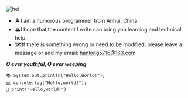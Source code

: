 ![hei](https://s1.ax1x.com/2020/09/03/wCoZhq.jpg)

- 🏝I am a humorous programmer from Anhui, China.   
- 🏔I hope that the content I write can bring you learning and technical help.   
- 🗺If there is something wrong or need to be modified, please leave a message or add my email: hanlong5716@163.com


***O ever youthful, O ever weeping***
```
📚 System.out.println("Hello,World!");  
💻 console.log("Hello,world!");  
📑 print("Hello,world!")
```
